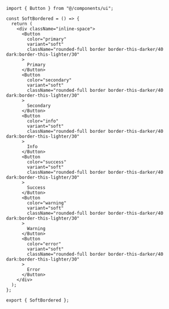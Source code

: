 ﻿```tsx
import { Button } from "@/components/ui";

const SoftBordered = () => {
  return (
    <div className="inline-space">
      <Button
        color="primary"
        variant="soft"
        className="rounded-full border border-this-darker/40 dark:border-this-lighter/30"
      >
        Primary
      </Button>
      <Button
        color="secondary"
        variant="soft"
        className="rounded-full border border-this-darker/40 dark:border-this-lighter/30"
      >
        Secondary
      </Button>
      <Button
        color="info"
        variant="soft"
        className="rounded-full border border-this-darker/40 dark:border-this-lighter/30"
      >
        Info
      </Button>
      <Button
        color="success"
        variant="soft"
        className="rounded-full border border-this-darker/40 dark:border-this-lighter/30"
      >
        Success
      </Button>
      <Button
        color="warning"
        variant="soft"
        className="rounded-full border border-this-darker/40 dark:border-this-lighter/30"
      >
        Warning
      </Button>
      <Button
        color="error"
        variant="soft"
        className="rounded-full border border-this-darker/40 dark:border-this-lighter/30"
      >
        Error
      </Button>
    </div>
  );
};

export { SoftBordered };

```
